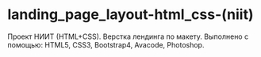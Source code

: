 # landing_page_layout-html_css-(niit)
Проект НИИT (HTML+CSS). Верстка лендинга по макету. Выполнено с помощью: HTML5, CSS3, Bootstrap4, Avacode, Photoshop.
